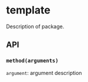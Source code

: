 # template

Description of package.


## API

### `method(arguments)`

`argument`: argument description